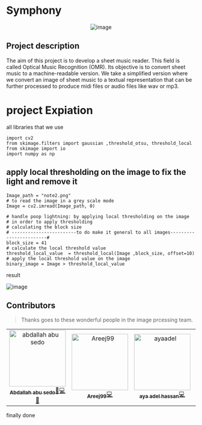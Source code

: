 # Symphony

<div align="center">

![image](https://user-images.githubusercontent.com/42722816/99877907-23fcd780-2c0a-11eb-8def-7dfbe9a26232.png)

</div>

## Project description 

The aim of this project is to develop a sheet music reader. This field is called Optical Music Recognition (OMR). Its objective is to convert sheet music to a machine-readable version. We take a simplified version where we convert an image of sheet music to a textual representation that can be further processed to produce midi files or audio files like wav or mp3. 

# project Expiation

all libraries that we use 

```
import cv2
from skimage.filters import gaussian ,threshold_otsu, threshold_local
from skimage import io
import numpy as np
```
## apply local thresholding on the image to fix the light and remove it 

```
Image_path = "note2.png"
# to read the image in a grey scale mode
Image = cv2.imread(Image_path, 0)

# handle poop lightning: by applying local thresholding on the image
# in order to apply thresholding
# calculating the block size
# ------------------------to do make it general to all images------------------------#
block_size = 41
# calculate the local threshold value
threshold_local_value  = threshold_local(Image ,block_size, offset=10)
# apply the local threshold value on the image
binary_image = Image > threshold_local_value
```

result 

![image](https://user-images.githubusercontent.com/42722816/102087446-3beb0400-3e22-11eb-83b1-e1ff83628098.png)


## Contributors
> Thanks goes to these wonderful people in the image prcessing team.
<table>
  <tr>
    <td align="center">
    <a href="https://github.com/abdallahabusedo" target="_black">
    <img src="https://avatars0.githubusercontent.com/u/42722816?s=460&u=a58d9b5480b82e1274b77f583c95d91e6982e683&v=4" width="150px;" alt="abdallah abu sedo"/>
    <br />
    <sub><b>Abdallah abu sedo</b></sub></a><a href="https://github.com/abdallahabusedo/Symphony/commits/master?author=abdallahabusedo" title="Leader">🎯</a><a href="https://github.com/abdallahabusedo/Symphony/commits/master?author=abdallahabusedo" title="Code">💻</a><a href="https://github.com/abdallahabusedo/Symphony/pulls?q=is%3Apr+author%abdallahabusedo" title="Reviewed Pull Requests">👀</a><br />
    </td>
    <td align="center"><a href="https://github.com/Areej99" target="_black"><img src="https://avatars3.githubusercontent.com/u/50124342?s=460&v=4" width="150px;" alt="Areej99"/><br /><sub><b>Areej99</b></sub></a><a href="https://github.com/abdallahabusedo/Symphony/commits/master?author=Areej99" title="Code">💻</a><br /></td>
    <td align="center"><a href="https://github.com/ayaadelhassan"  target="_black"><img src="https://avatars3.githubusercontent.com/u/50124342?s=460&v=4" width="150px;" alt="ayaadel"/><br /><sub><b>aya adel hassan</b></sub></a><a href="https://github.com/abdallahabusedo/Symphony/commits/master?author=ayaadelhassan" title="Code">💻</a><br /></td>
     <td align="center"><a href="https://github.com/ShazaMohamed"  target="_black"><img src="https://avatars3.githubusercontent.com/u/56974730?s=460&v=4" width="150px;" alt="ShazaMohamed"/><br /><sub><b>Shaza Mohamed</b></sub></a><a href="https://github.com/abdallahabusedo/Symphony/commits/master?author=ShazaMohamed" title="Code">💻</a><br /></td>
  </tr>
 </table>



finally done 
